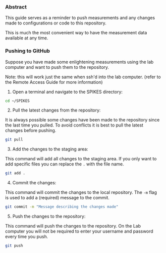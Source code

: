 ### Abstract

This guide serves as a reminder to push measurements and any changes made to configurations or code to this repository. 

This is much the most convenient way to have the measurement data available at any time.

### Pushing to GitHub

Suppose you have made some enlightening measurements using the lab computer and want to push them to the repository.

Note: this will work just the same when ssh'd into the lab computer.  (refer to the Remote Access Guide for more information)

1. Open a terminal and navigate to the SPIKES directory:

```bash
cd ~/SPIKES
```

2. Pull the latest changes from the repository:

It is always possible some changes have been made to the repository since the last time you pulled. To avoid conflicts it is best to pull the latest changes before pushing.

```bash
git pull
```

3. Add the changes to the staging area:

This command will add all changes to the staging area. If you only want to add specific files you can replace the `.` with the file name.

```bash
git add .
```

4. Commit the changes:

This command will commit the changes to the local repository. The `-m` flag is used to add a (required) message to the commit.

```bash
git commit -m "Message describing the changes made"
```

5. Push the changes to the repository:

This command will push the changes to the repository. On the Lab computer you will not be required to enter your username and password every time you push.

```bash
git push
```
